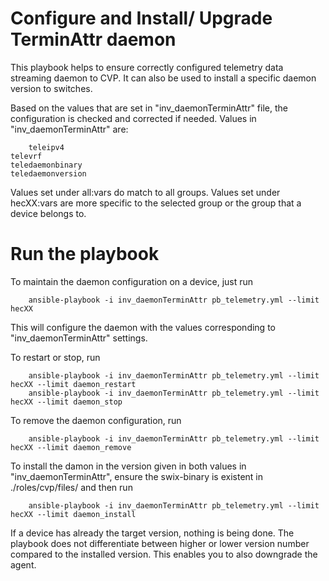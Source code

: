 # Configure and Install/ Upgrade TerminAttr daemon

This playbook helps to ensure correctly configured telemetry data streaming daemon to CVP. It can also be used to install a specific daemon version to switches.

Based on the values that are set in "inv_daemonTerminAttr" file, the configuration is checked and corrected if needed.
Values in "inv_daemonTerminAttr" are:

		teleipv4
    televrf
    teledaemonbinary
    teledaemonversion

Values set under all:vars do match to all groups. Values set under hecXX:vars are more specific to the selected group or the group that a device belongs to.

# Run the playbook

To maintain the daemon configuration on a device, just run

		ansible-playbook -i inv_daemonTerminAttr pb_telemetry.yml --limit hecXX

This will configure the daemon with the values corresponding to "inv_daemonTerminAttr" settings.

To restart or stop, run

		ansible-playbook -i inv_daemonTerminAttr pb_telemetry.yml --limit hecXX --limit daemon_restart
		ansible-playbook -i inv_daemonTerminAttr pb_telemetry.yml --limit hecXX --limit daemon_stop

To remove the daemon configuration, run

		ansible-playbook -i inv_daemonTerminAttr pb_telemetry.yml --limit hecXX --limit daemon_remove

To install the damon in the version given in both values in "inv_daemonTerminAttr", ensure the swix-binary is existent in ./roles/cvp/files/ and then run

		ansible-playbook -i inv_daemonTerminAttr pb_telemetry.yml --limit hecXX --limit daemon_install

If a device has already the target version, nothing is being done. The playbook does not differentiate between higher or lower version number compared to the installed version. This enables you to also downgrade the agent.
